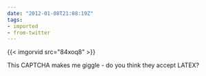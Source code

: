 ```yaml
---
date: "2012-01-08T21:08:19Z"
tags:
- imported
- from-twitter
---
```

{{< imgorvid src="84xoq8" >}}

This CAPTCHA makes me giggle - do you think they accept LATEX?

